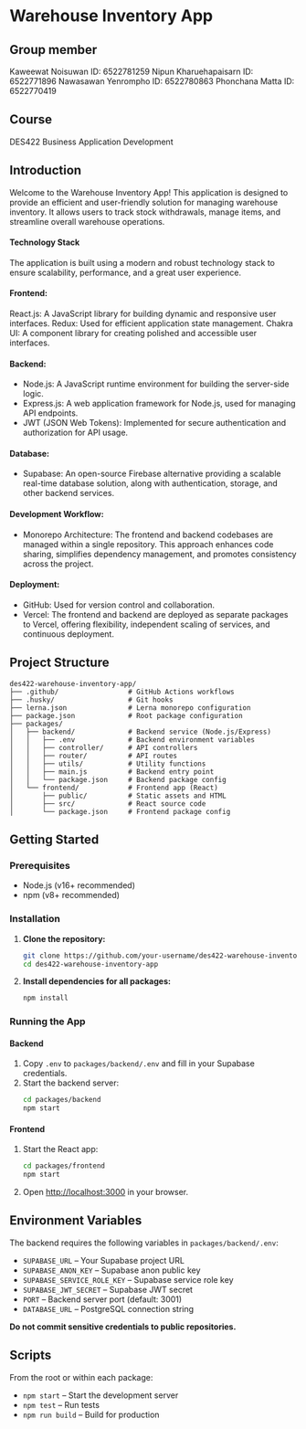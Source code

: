 # Warehouse Inventory App

## Group member
Kaweewat Noisuwan ID: 6522781259
Nipun Kharuehapaisarn ID: 6522771896
Nawasawan Yenrompho ID: 6522780863
Phonchana Matta ID: 6522770419

## Course 
DES422 Business Application Development

## Introduction
Welcome to the Warehouse Inventory App! This application is designed to provide an efficient and user-friendly solution for managing warehouse inventory. It allows users to track stock withdrawals, manage items, and streamline overall warehouse operations.

#### Technology Stack
The application is built using a modern and robust technology stack to ensure scalability, performance, and a great user experience.

#### Frontend: 
React.js: A JavaScript library for building dynamic and responsive user interfaces.
Redux: Used for efficient application state management.
Chakra UI: A component library for creating polished and accessible user interfaces.

#### Backend:
- Node.js: A JavaScript runtime environment for building the server-side logic.
- Express.js: A web application framework for Node.js, used for managing API endpoints.
- JWT (JSON Web Tokens): Implemented for secure authentication and authorization for API usage.

#### Database:
- Supabase: An open-source Firebase alternative providing a scalable real-time database solution, along with authentication, storage, and other backend services.

#### Development Workflow:
- Monorepo Architecture: The frontend and backend codebases are managed within a single repository. This approach enhances code sharing, simplifies dependency management, and promotes consistency across the project.

#### Deployment:
- GitHub: Used for version control and collaboration.
- Vercel: The frontend and backend are deployed as separate packages to Vercel, offering flexibility, independent scaling of services, and continuous deployment.


## Project Structure

```
des422-warehouse-inventory-app/
├── .github/                 # GitHub Actions workflows
├── .husky/                  # Git hooks
├── lerna.json               # Lerna monorepo configuration
├── package.json             # Root package configuration
├── packages/
│   ├── backend/             # Backend service (Node.js/Express)
│   │   ├── .env             # Backend environment variables
│   │   ├── controller/      # API controllers
│   │   ├── router/          # API routes
│   │   ├── utils/           # Utility functions
│   │   ├── main.js          # Backend entry point
│   │   └── package.json     # Backend package config
│   └── frontend/            # Frontend app (React)
│       ├── public/          # Static assets and HTML
│       ├── src/             # React source code
│       └── package.json     # Frontend package config
```

## Getting Started

### Prerequisites

- Node.js (v16+ recommended)
- npm (v8+ recommended)

### Installation

1. **Clone the repository:**
   ```sh
   git clone https://github.com/your-username/des422-warehouse-inventory-app.git
   cd des422-warehouse-inventory-app
   ```

2. **Install dependencies for all packages:**
   ```sh
   npm install
   ```

### Running the App

#### Backend
1. Copy `.env` to `packages/backend/.env` and fill in your Supabase credentials.
2. Start the backend server:
   ```sh
   cd packages/backend
   npm start
   ```

#### Frontend
1. Start the React app:
   ```sh
   cd packages/frontend
   npm start
   ```
2. Open [http://localhost:3000](http://localhost:3000) in your browser.

## Environment Variables
The backend requires the following variables in `packages/backend/.env`:

- `SUPABASE_URL` – Your Supabase project URL
- `SUPABASE_ANON_KEY` – Supabase anon public key
- `SUPABASE_SERVICE_ROLE_KEY` – Supabase service role key
- `SUPABASE_JWT_SECRET` – Supabase JWT secret
- `PORT` – Backend server port (default: 3001)
- `DATABASE_URL` – PostgreSQL connection string

**Do not commit sensitive credentials to public repositories.**

## Scripts
From the root or within each package:

- `npm start` – Start the development server
- `npm test` – Run tests
- `npm run build` – Build for production

